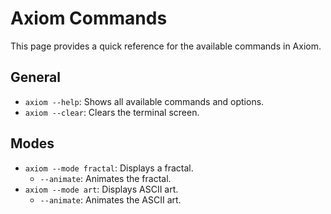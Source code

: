 # Axiom Commands

This page provides a quick reference for the available commands in Axiom.

## General

- `axiom --help`: Shows all available commands and options.
- `axiom --clear`: Clears the terminal screen.

## Modes

- `axiom --mode fractal`: Displays a fractal.
  - `--animate`: Animates the fractal.
- `axiom --mode art`: Displays ASCII art.
  - `--animate`: Animates the ASCII art.